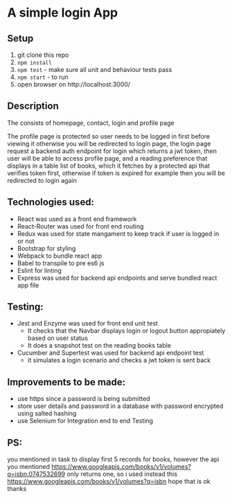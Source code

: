 # A simple login App

## Setup

1. git clone this repo
2. `npm install`
3. `npm test` - make sure all unit and behaviour tests pass
4. `npm start` - to run
5. open browser on http://localhost:3000/

## Description

The consists of homepage, contact, login and profile page

The profile page is protected so user needs to be logged in first before viewing it otherwise you will be redirected to login page, the login page request a backend auth endpoint for login which returns a jwt token, then user will be able to access profile page, and a reading preference that displays in a table list of books, which it fetches by a protected api that verifies token first, otherwise if token is expired for example then you will be redirected to login again

## Technologies used:

* React was used as a front end framework
* React-Router was used for front end routing
* Redux was used for state mangament to keep track if user is logged in or not
* Bootstrap for styling
* Webpack to bundle react app
* Babel to transpile to pre es6 js
* Eslint for linting
* Express was used for backend api endpoints and serve bundled react app file

## Testing:
* Jest and Enzyme was used for front end unit test
    * It checks that the Navbar displays login or logout button appropiately based on user status
    * It does a snapshot test on the reading books table
* Cucumber and Supertest was used for backend api endpoint test
    * it simulates a login scenario and checks a jwt token is sent back

## Improvements to be made:
* use https since a password is being submitted
* store user details and password in a database with password encrypted using salted hashing
* use Selenium for Integration end to end Testing

## PS:
you mentioned in task to display first 5 records for books, however the api you mentioned https://www.googleapis.com/books/v1/volumes?q=isbn:0747532699 only returns one, so i used instead this https://www.googleapis.com/books/v1/volumes?q=isbn hope that is ok thanks
